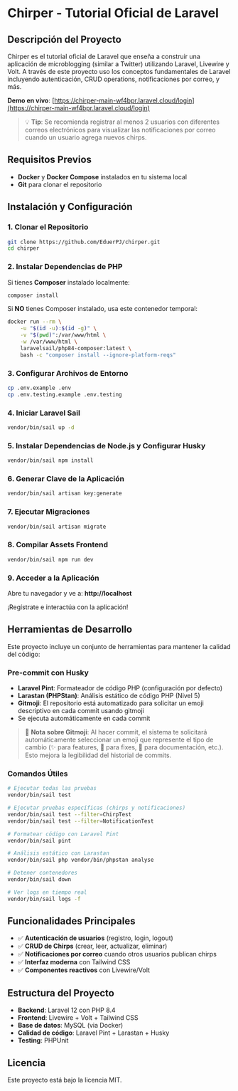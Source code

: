 # Chirper - Tutorial Oficial de Laravel

## Descripción del Proyecto

Chirper es el tutorial oficial de Laravel que enseña a construir una aplicación de microblogging (similar a Twitter) utilizando Laravel, Livewire y Volt. A través de este proyecto uso los conceptos fundamentales de Laravel incluyendo autenticación, CRUD operations, notificaciones por correo, y más.

**Demo en vivo**: [https://chirper-main-wf4bpr.laravel.cloud/login](https://chirper-main-wf4bpr.laravel.cloud/login)

> 💡 **Tip**: Se recomienda registrar al menos 2 usuarios con diferentes correos electrónicos para visualizar las notificaciones por correo cuando un usuario agrega nuevos chirps.

## Requisitos Previos

- **Docker** y **Docker Compose** instalados en tu sistema local
- **Git** para clonar el repositorio

## Instalación y Configuración

### 1. Clonar el Repositorio

```bash
git clone https://github.com/EduerPJ/chirper.git
cd chirper
```

### 2. Instalar Dependencias de PHP

Si tienes **Composer** instalado localmente:
```bash
composer install
```

Si **NO** tienes Composer instalado, usa este contenedor temporal:
```bash
docker run --rm \
    -u "$(id -u):$(id -g)" \
    -v "$(pwd)":/var/www/html \
    -w /var/www/html \
    laravelsail/php84-composer:latest \
    bash -c "composer install --ignore-platform-reqs"
```

### 3. Configurar Archivos de Entorno

```bash
cp .env.example .env
cp .env.testing.example .env.testing
```

### 4. Iniciar Laravel Sail

```bash
vendor/bin/sail up -d
```

### 5. Instalar Dependencias de Node.js y Configurar Husky

```bash
vendor/bin/sail npm install
```

### 6. Generar Clave de la Aplicación

```bash
vendor/bin/sail artisan key:generate
```

### 7. Ejecutar Migraciones

```bash
vendor/bin/sail artisan migrate
```

### 8. Compilar Assets Frontend

```bash
vendor/bin/sail npm run dev
```

### 9. Acceder a la Aplicación

Abre tu navegador y ve a: **http://localhost**

¡Regístrate e interactúa con la aplicación!

## Herramientas de Desarrollo

Este proyecto incluye un conjunto de herramientas para mantener la calidad del código:

### Pre-commit con Husky
- **Laravel Pint**: Formateador de código PHP (configuración por defecto)
- **Larastan (PHPStan)**: Análisis estático de código PHP (Nivel 5)
- **Gitmoji**: El repositorio está automatizado para solicitar un emoji descriptivo en cada commit usando gitmoji
- Se ejecuta automáticamente en cada commit

> 📝 **Nota sobre Gitmoji**: Al hacer commit, el sistema te solicitará automáticamente seleccionar un emoji que represente el tipo de cambio (✨ para features, 🐛 para fixes, 📝 para documentación, etc.). Esto mejora la legibilidad del historial de commits.

### Comandos Útiles

```bash
# Ejecutar todas las pruebas
vendor/bin/sail test

# Ejecutar pruebas específicas (chirps y notificaciones)
vendor/bin/sail test --filter=ChirpTest
vendor/bin/sail test --filter=NotificationTest

# Formatear código con Laravel Pint
vendor/bin/sail pint

# Análisis estático con Larastan
vendor/bin/sail php vendor/bin/phpstan analyse

# Detener contenedores
vendor/bin/sail down

# Ver logs en tiempo real
vendor/bin/sail logs -f

```

## Funcionalidades Principales

- ✅ **Autenticación de usuarios** (registro, login, logout)
- ✅ **CRUD de Chirps** (crear, leer, actualizar, eliminar)
- ✅ **Notificaciones por correo** cuando otros usuarios publican chirps
- ✅ **Interfaz moderna** con Tailwind CSS
- ✅ **Componentes reactivos** con Livewire/Volt

## Estructura del Proyecto

- **Backend**: Laravel 12 con PHP 8.4
- **Frontend**: Livewire + Volt + Tailwind CSS
- **Base de datos**: MySQL (via Docker)
- **Calidad de código**: Laravel Pint + Larastan + Husky
- **Testing**: PHPUnit


## Licencia

Este proyecto está bajo la licencia MIT.
